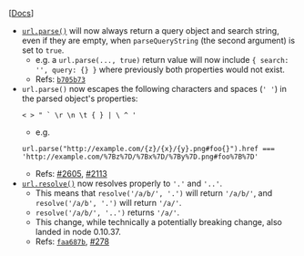 [[Docs](https://iojs.org/api/url.html)]

- [`url.parse()`](https://iojs.org/api/url.html#url_url_parse_urlstr_parsequerystring_slashesdenotehost) will now always return a query object and search string, even if they are empty, when `parseQueryString` (the second argument) is set to `true`.
  - e.g. a `url.parse(..., true)` return value will now include `{ search: '', query: {} }` where previously both properties would not exist.
  - Refs: [`b705b73`](https://github.com/nodejs/node/commit/b705b73e46193c7691be40b732330a49affacedb)
- `url.parse()` now escapes the following characters and spaces (`' '`) in the parsed object's properties:
  ```
  < > " ` \r \n \t { } | \ ^ '
  ```
  - e.g.
  ```
  url.parse("http://example.com/{z}/{x}/{y}.png#foo{}").href === 'http://example.com/%7Bz%7D/%7Bx%7D/%7By%7D.png#foo%7B%7D'
  ```
  - Refs: [#2605](https://github.com/nodejs/node/pull/2605), [#2113](https://github.com/nodejs/node/issues/2113)
- [`url.resolve()`](https://iojs.org/api/url.html#url_url_resolve_from_to) now resolves properly to `'.'` and `'..'`.
  - This means that `resolve('/a/b/', '.')` will return `'/a/b/'`, and `resolve('/a/b', '.')` will return `'/a/'`.
  - `resolve('/a/b/', '..')` returns `'/a/'`.
  - This change, while technically a potentially breaking change, also landed in node 0.10.37.
  - Refs: [`faa687b`](https://github.com/nodejs/node/commit/faa687b4be2cea71c545cc1bec631c164b608acd), [#278](https://github.com/nodejs/io.js/pull/278)
